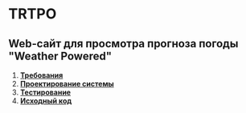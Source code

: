 # TRTPO
## Web-сайт для просмотра прогноза погоды "Weather Powered"
1. [**Требования**](https://github.com/JustMustKill/Weather-Powered/blob/main/docs/requirements.md)
2. [**Проектирование системы**](https://github.com/JustMustKill/Weather-Powered/blob/main/docs/system_design.md)
3. [**Тестирование**](https://github.com/JustMustKill/Weather-Powered/blob/main/docs/tests.md)
4. [**Исходный код**](https://github.com/JustMustKill/Weather-Powered/tree/main/WeatherPowered)
